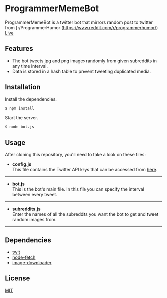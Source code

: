 # ProgrammerMemeBot

ProgrammerMemeBot is a twitter bot that mirrors random post to twitter from [r/ProgrammerHumor (https://www.reddit.com/r/programmerhumor/)
[Live](https://twitter.com/programmermeme_)

## Features

- The bot tweets jpg and png images randomly from given subreddits in any time interval.
- Data is stored in a hash table to prevent tweeting duplicated media.

## Installation

Install the dependencies.

```sh
$ npm install
```

Start the server.

```sh
$ node bot.js
```

## Usage

After cloning this repository, you'll need to take a look on these files:

- **config.js**\
  This file contains the Twitter API keys that can be accessed from [here](https://apps.twitter.com/).

---

- **bot.js**\
  This is the bot's main file. In this file you can specify the interval between every tweet.

---

- **subreddits.js**\
  Enter the names of all the subreddits you want the bot to get and tweet random images from.

---

## Dependencies

- [twit](https://www.npmjs.com/package/twit)
- [node-fetch](https://www.npmjs.com/package/node-fetch)
- [image-downloader](https://www.npmjs.com/package/image-downloader)

## License

[MIT](https://choosealicense.com/licenses/mit/)
